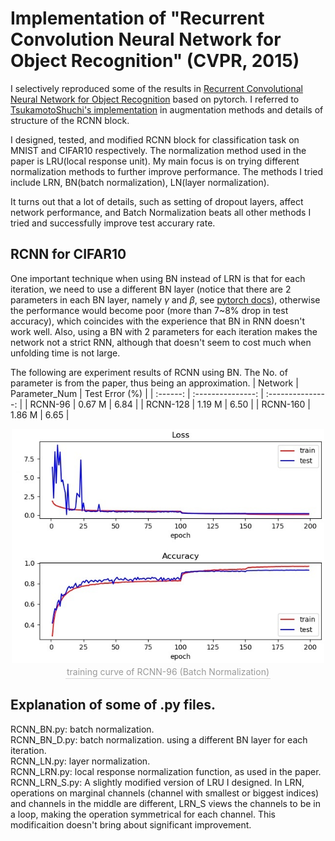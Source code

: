 #  Implementation of "Recurrent Convolution Neural Network for Object Recognition" (CVPR, 2015)
I selectively reproduced some of the results in [Recurrent Convolutional Neural Network for Object Recognition](http://xlhu.cn/papers/Liang15-cvpr.pdf) based on pytorch. I referred to [TsukamotoShuchi's implementation](https://github.com/TsukamotoShuchi/RCNN) in augmentation methods and details of structure of the RCNN block.

I designed, tested, and modified RCNN block for classification task on MNIST and CIFAR10 respectively. The normalization method used in the paper is LRU(local response unit). My main focus is on trying different normalization methods to further improve performance. The methods I tried include LRN, BN(batch normalization), LN(layer normalization).

It turns out that a lot of details, such as setting of dropout layers, affect network performance, and Batch Normalization beats all other methods I tried and successfully improve test accurary rate.

## RCNN for CIFAR10

One important technique when using BN instead of LRN is that for each iteration, we need to use a different BN layer (notice that there are 2 parameters in each BN layer, namely $\gamma$ and $\beta$, see [pytorch docs](https://pytorch.org/docs/stable/nn.html?highlight=batchnorm#torch.nn.BatchNorm1d)), otherwise the performance would become poor (more than 7~8% drop in test accuracy), which coincides with the experience that BN in RNN doesn't work well. Also, using a BN with 2 parameters for each iteration makes the network not a strict RNN, although that doesn't seem to cost much when unfolding time is not large.

The following are experiment results of RCNN using BN. The No. of parameter is from the paper, thus being an approximation.
| Network  |   Parameter_Num   | Test Error (%) |
| :------: | :---------------: | :---------------: |
| RCNN-96  |      0.67 M       |       6.84        |
| RCNN-128 |      1.19 M       |       6.50        |
| RCNN-160 |      1.86 M       |       6.65        |

[comment]:![train_curve_96](./Data/RCNN-CIFAR10/RCNN-BN-D/96.png)
<div align="center">
    <img src="./Data/RCNN-CIFAR10/RCNN-BN-D/96.jpg" width=500>
    <br>
    <div style="color:orange; border-bottom: 1px solid #d9d9d9;
    display: inline-block;
    color: #999;
    padding: 2px;">training curve of RCNN-96 (Batch Normalization)</div>
</div>

## Explanation of some of .py files.
RCNN_BN.py: batch normalization.  
RCNN_BN_D.py: batch normalization. using a different BN layer for each iteration.  
RCNN_LN.py: layer normalization.  
RCNN_LRN.py: local response normalization function, as used in the paper.  
RCNN_LRN_S.py: A slightly modified version of LRU I designed. In LRN, operations on marginal channels (channel with smallest or biggest indices) and channels in the middle are different, LRN_S views the channels to be in a loop, making the operation symmetrical for each channel. This modificaition doesn't bring about significant improvement.